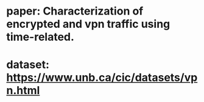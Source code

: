 # paper: Characterization of encrypted and vpn traffic using time-related.
# dataset: https://www.unb.ca/cic/datasets/vpn.html
